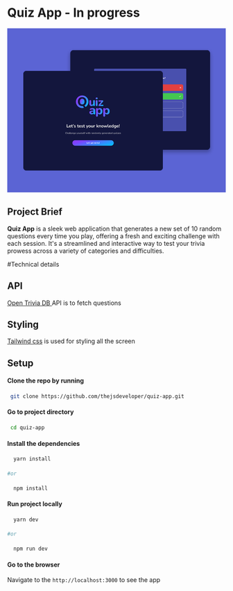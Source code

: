 # Quiz App - In progress

<img alt="quiz app image" src="public/assets/images/project-preview.png">

## Project Brief

**Quiz App** is a sleek web application that generates a new set of 10 random questions every time you play, offering a fresh and exciting challenge with each session. It's a streamlined and interactive way to test your trivia prowess across a variety of categories and difficulties.

#Technical details

## API

[Open Trivia DB ](https://opentdb.com/) API is to fetch questions

## Styling

[Tailwind css](https://tailwindcss.com/) is used for styling all the screen

## Setup

#### Clone the repo by running

```sh
 git clone https://github.com/thejsdeveloper/quiz-app.git
```

#### Go to project directory

```sh
 cd quiz-app
```

#### Install the dependencies

```sh
  yarn install

#or

  npm install
```

#### Run project locally

```sh
  yarn dev

#or

  npm run dev

```

#### Go to the browser

Navigate to the `http://localhost:3000` to see the app
